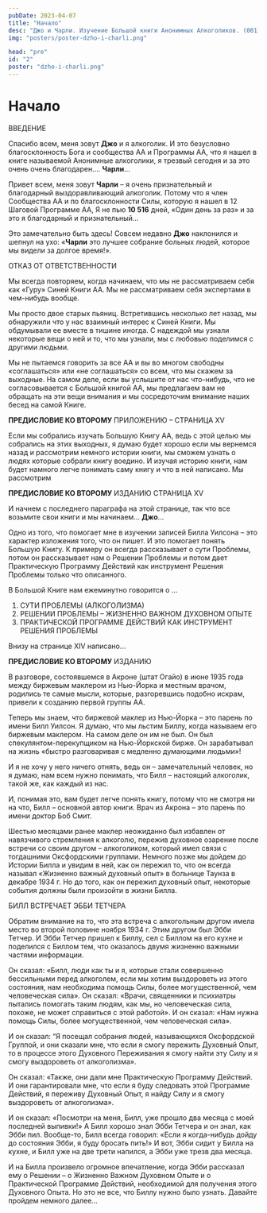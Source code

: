 ```yaml
---
pubDate: 2023-04-07
title: "Начало"
desc: "Джо и Чарли. Изучение Большой книги Анонимных Алкоголиков. (001)"
img: "posters/poster-dzho-i-charli.png"

head: "pre"
id: "2"
poster: "dzho-i-charli.png"
---
```


# Начало

ВВЕДЕНИЕ

Спасибо всем, меня зовут **Джо** и я алкоголик. И это безусловно благосклонность Бога и сообщества АА и Программы АА, что я нашел в книге называемой Анонимные алкоголики, я трезвый сегодня и за это очень очень благодарен…. **Чарли**…

Привет всем, меня зовут **Чарли** – я очень признательный и благодарный выздоравливающий алкоголик. Потому что я член Сообщества АА и по благосклонности Силы, которую я нашел в 12 Шаговой Программе АА, Я не пью **10 516** дней, «Один день за раз» и за это я благодарный и признательный…

Это замечательно быть здесь! Совсем недавно **Джо** наклонился и шепнул на ухо: «**Чарли** это лучшее собрание больных людей, которое мы видели за долгое время!».

ОТКАЗ ОТ ОТВЕТСТВЕННОСТИ

Мы всегда повторяем, когда начинаем, что мы не рассматриваем себя как «Гуру» Синей Книги АА. Мы не рассматриваем себя экспертами в чем-нибудь вообще.

Мы просто двое старых пьяниц. Встретившись несколько лет назад, мы обнаружили что у нас взаимный интерес к Синей Книги. Мы обдумывали ее вместе в тишине иногда. С надеждой мы узнали некоторые вещи о ней и то, что мы узнали, мы с любовью поделимся с другими людьми.

Мы не пытаемся говорить за все АА и вы во многом свободны «соглашаться» или «не соглашаться» со всем, что мы скажем за выходные. На самом деле, если вы услышите от нас что-нибудь, что не согласовывается с Большой книгой АА, мы предлагаем вам не обращать на эти вещи внимания и мы сосредоточим внимание наших бесед на самой Книге.

**ПРЕДИСЛОВИЕ КО ВТОРОМУ** ПРИЛОЖЕНИЮ – СТРАНИЦА XV

Если мы собрались изучать Большую Книгу АА, ведь с этой целью мы собрались на этих выходных, я думаю будет хорошо если мы вернемся назад и рассмотрим немного истории книги, мы сможем узнать о людях которые собрали книгу воедино. И изучая историю книги, нам будет намного легче понимать саму книгу и что в ней написано. Мы рассмотрим

**ПРЕДИСЛОВИЕ КО ВТОРОМУ** ИЗДАНИЮ СТРАНИЦА XV

И начнем с последнего параграфа на этой странице, так что все возьмите свои книги и мы начинаем… **Джо**…

Одно из того, что помогает мне в изучении записей Билла Уилсона – это характер изложения того, что он пишет. И это помогает понять Большую Книгу. К примеру он всегда рассказывает о сути Проблемы, потом он рассказывает нам о Решении Проблемы и потом дает Практическую Программу Действий как инструмент Решения Проблемы только что описанного.

В Большой Книге нам ежеминутно говорится о …

1. СУТИ ПРОБЛЕМЫ (АЛКОГОЛИЗМА)
2. РЕШЕНИИ ПРОБЛЕМЫ – ЖИЗНЕННО ВАЖНОМ ДУХОВНОМ ОПЫТЕ
3. ПРАКТИЧЕСКОЙ ПРОГРАММЕ ДЕЙСТВИЙ КАК ИНСТРУМЕНТ РЕШЕНИЯ ПРОБЛЕМЫ

Внизу на странице XIV написано…

**ПРЕДИСЛОВИЕ КО ВТОРОМУ** ИЗДАНИЮ

В разговоре, состоявшемся в Акроне (штат Огайо) в июне 1935 года между биржевым маклером из Нью-Йорка и местным врачом, родились те самые мысли, которые, разгоревшись подобно искрам, привели к созданию первой группы АА.

Теперь мы знаем, что биржевой маклер из Нью-Йорка – это парень по имени Билл Уилсон. Я думаю, что мы льстим Биллу, когда называем его биржевым маклером. На самом деле он им не был. Он был спекулянтом-перекупщиком на Нью-Йоркской бирже. Он зарабатывал на жизнь «быстро разговаривая с медленно думающими людьми»!

И я не хочу у него ничего отнять, ведь он – замечательный человек, но я думаю, нам всем нужно понимать, что Билл – настоящий алкоголик, такой же, как каждый из нас.

И, понимая это, вам будет легче понять книгу, потому что не смотря ни на что, Билл – основной автор книги.
Врач из Акрона – это парень по имени доктор Боб Смит.

Шестью месяцами ранее маклер неожиданно был избавлен от навязчивого стремления к алкоголю, пережив духовное озарение после встречи со своим другом – алкоголиком, который имел связи с тогдашними Оксфордскими группами.
Немного позже мы дойдем до Истории Билла и увидим в ней, как он пережил то, что он всегда называл «Жизненно важный духовный опыт» в больнице Таунза в декабре 1934 г. Но до того, как он пережил духовный опыт, некоторые события должны были произойти в жизни Билла.

БИЛЛ ВСТРЕЧАЕТ ЭББИ ТЕТЧЕРА

Обратим внимание на то, что эта встреча с алкогольным другом имела место во второй половине ноября 1934 г. Этим другом был Эбби Тетчер. И Эбби Тетчер пришел к Биллу, сел с Биллом на его кухне и поделился с Биллом тем, что оказалось двумя жизненно важными частями информации.

Он сказал: «Билл, люди как ты и я, которые стали совершенно бессильными перед алкоголем, если мы хотим выздороветь из этого состояния, нам необходима помощь Силы, более могущественной, чем человеческая сила».
Он сказал: «Врачи, священники и психиатры пытались помогать таким людям, как мы, но человеческая сила, похоже, не может справиться с этой работой». И он сказал: «Нам нужна помощь Силы, более могущественной, чем человеческая сила».

И он сказал: “Я посещал собрания людей, называющихся Оксфордской Группой, и они сказали мне, что если я смогу пережить Духовный Опыт, то в процессе этого Духовного Переживания я смогу найти эту Силу и я смогу выздороветь от алкоголизма».

Он сказал: «Также, они дали мне Практическую Программу Действий. И они гарантировали мне, что если я буду следовать этой Программе Действий, я переживу Духовный Опыт, я найду Силу и я смогу выздороветь от алкоголизма».

И он сказал: «Посмотри на меня, Билл, уже прошло два месяца с моей последней выпивки!» А Билл хорошо знал Эбби Тетчера и он знал, как Эбби пил. Вообще-то, Билл всегда говорил: «Если я когда-нибудь дойду до состояния Эбби, я буду бросать пить!» И вот, Эбби сидит у Билла на кухне, и Билл уже на две трети напился, а Эбби уже трезв два месяца.

И на Билла произвело огромное впечатление, когда Эбби рассказал ему о Решении – о Жизненно Важном Духовном Опыте и о Практической Программе Действий, необходимой для получения этого Духовного Опыта.
Но это не все, что Биллу нужно было узнать. Давайте пройдем немного далее…
